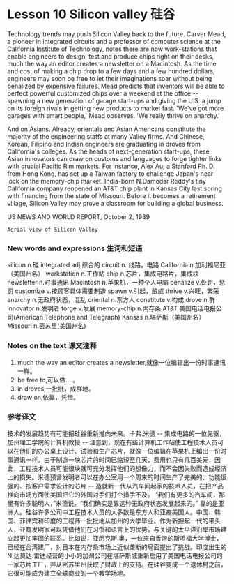 # Lesson 10 Silicon valley 硅谷
Technology trends may push Silicon Valley back to the future. Carver Mead, a pioneer in integrated circuits and a professor of computer science at the California Institute of Technology, notes there are now work-stations that enable engineers to design, test and produce chips right on their desks, much the way an editor creates a newsletter on a Macintosh. As the time and cost of making a chip drop to a few days and a few hundred dollars, engineers may soon be free to let their imaginations soar without being penalized by expensive failures. Mead predicts that inventors will be able to perfect powerful customized chips over a weekend at the office -- spawning a new generation of garage start-ups and giving the U.S. a jump on its foreign rivals in getting new products to market fast. 'We've got more garages with smart people,' Mead observes. 'We really thrive on anarchy.'

And on Asians. Already, orientals and Asian Americans constitute the majority of the engineering staffs at many Valley firms. And Chinese, Korean, Filipino and Indian engineers are graduating in droves from California's colleges. As the heads of next-generation start-ups, these Asian innovators can draw on customs and languages to forge tighter links with crucial Pacific Rim markets. For instance, Alex Au, a Stanford Ph. D. from Hong Kong, has set up a Taiwan factory to challenge Japan's near lock on the memory-chip market. India-born N.Damodar Reddy's tiny California company reopened an AT&T chip plant in Kansas City last spring with financing from the state of Missouri. Before it becomes a retirement village, Silicon Valley may prove a classroom for building a global business.

US NEWS AND WORLD REPORT, October 2, 1989
	
	
	Aerial view of Silicon Valley

### New words and expressions 生词和短语

silicon n.硅
	integrated adj.综合的
	circuit n. 线路，电路
	California n.加利福尼亚（美国州名）
	workstation n.工作站
	chip n.芯片，集成电路片，集成块
	newsletter n.时事通讯
	Macintosh n.苹果机，一种个人电脑
	penalize v.处罚，惩罚
	customize v.按顾客具体需要制造
	spawn v.引起，酿成
	thrive v.兴旺，繁荣
	anarchy n.无政府状态，混乱
	oriental n.东方人
	constitute v.构成
	drove n.群
	innovator n.发明者
	forge v.发展
	memory-chip n.内存条
	AT&T 美国电话电报公司(American Telephone and Telegraph)
	Kansas n.堪萨斯（美国州名）
	Missouri n.密苏里(美国州名)

### Notes on the text 课文注释

1. much the way an editor creates a newsletter,就像一位编辑出一份时事通讯一样。
2. be free to,可以做....。
3. in droves,一批批，成群地。
4. draw on,依靠，凭借。

### 参考译文

技术的发展趋势有可能把硅谷重新推向未来。卡弗.米德 -- 集成电路的一位先驱，加州理工学院的计算机教授 -- 注意到，现在有些计算机工作站使工程技术人员可以在他们的办公桌上设计、试验和生产芯片，就像一位编辑在苹果机上编出一份时事通讯一样。由于制造一块芯片的时间已缩短至几天，费用也只有几百美元，因此，工程技术人员可能很块就可充分发挥他们的想像力，而不会因失败而造成经济上的损失。米德预言发明者可以在办公室用一个周末的时间生产了完美的、功能很强的、按客户需求设计的芯片 -- 造就新一代从汽车间起家的技术人员，在把产品推向市场方面使美国把它的外国对手们打个措手不及。 “我们有更多的汽车间，那里有许多聪明人，”米德说。“我们确实是靠这种无政府状态发展起来的。” 靠的是亚洲人。硅谷许多公司中工程技术人员的大多数是东方人和亚裔美国人。中国、韩国、菲律宾和印度的工程师一批批地从加州的大学毕业。作为新掘起一代的带头人，亚裔发明家可以凭借他们在习惯和语言上的优势，与关键的太平洋沿岸市场建立起更加牢固的联系。比如说，亚历克斯.奥，一位来自香港的斯坦福大学博士，已经在台湾建厂，对日本在内存条市场上近似垄断的局面提出了挑战。印度出生的N.达莫达.雷迪经营的小小的加州公司在堪萨斯城重新启用了美国电话电报公司的一家芯片工厂，并从密苏里州获取了财政上的支持。在硅谷变成一个退休村之前，它很可能成为建立全球商业的一个教学场地。

